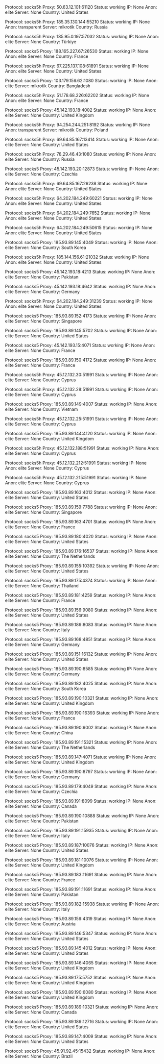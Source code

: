 Protocol: socks5h
Proxy: 50.63.12.101:61120
Status: working
IP: None
Anon: elite
Server: None
Country: United States

Protocol: socks5h
Proxy: 185.35.130.144:55210
Status: working
IP: None
Anon: transparent
Server: mikrotik
Country: Russia

Protocol: socks5h
Proxy: 185.95.0.197:57032
Status: working
IP: None
Anon: elite
Server: None
Country: Türkiye

Protocol: socks5
Proxy: 188.165.227.67:26530
Status: working
IP: None
Anon: elite
Server: None
Country: France

Protocol: socks5h
Proxy: 67.225.137.108:61891
Status: working
IP: None
Anon: elite
Server: None
Country: United States

Protocol: socks5
Proxy: 103.179.156.62:1080
Status: working
IP: None
Anon: elite
Server: mikrotik
Country: Bangladesh

Protocol: socks5h
Proxy: 51.178.68.226:62202
Status: working
IP: None
Anon: elite
Server: None
Country: France

Protocol: socks5
Proxy: 45.142.193.18:4002
Status: working
IP: None
Anon: elite
Server: None
Country: United Kingdom

Protocol: socks5h
Proxy: 94.254.244.251:8192
Status: working
IP: None
Anon: transparent
Server: mikrotik
Country: Poland

Protocol: socks5h
Proxy: 69.64.85.167:13414
Status: working
IP: None
Anon: elite
Server: None
Country: United States

Protocol: socks5h
Proxy: 78.29.46.43:1080
Status: working
IP: None
Anon: elite
Server: None
Country: Russia

Protocol: socks5
Proxy: 45.142.193.20:12873
Status: working
IP: None
Anon: elite
Server: None
Country: Czechia

Protocol: socks5h
Proxy: 69.64.85.167:29238
Status: working
IP: None
Anon: elite
Server: None
Country: United States

Protocol: socks5h
Proxy: 64.202.184.249:60221
Status: working
IP: None
Anon: elite
Server: None
Country: United States

Protocol: socks5h
Proxy: 64.202.184.249:7652
Status: working
IP: None
Anon: elite
Server: None
Country: United States

Protocol: socks5h
Proxy: 64.202.184.249:50615
Status: working
IP: None
Anon: elite
Server: None
Country: United States

Protocol: socks5
Proxy: 185.93.89.145:4049
Status: working
IP: None
Anon: elite
Server: None
Country: South Korea

Protocol: socks5h
Proxy: 185.144.156.61:21032
Status: working
IP: None
Anon: elite
Server: None
Country: United States

Protocol: socks5
Proxy: 45.142.193.18:4213
Status: working
IP: None
Anon: elite
Server: None
Country: Pakistan

Protocol: socks5
Proxy: 45.142.193.18:4642
Status: working
IP: None
Anon: elite
Server: None
Country: Germany

Protocol: socks5h
Proxy: 64.202.184.249:31239
Status: working
IP: None
Anon: elite
Server: None
Country: United States

Protocol: socks5
Proxy: 185.93.89.152:4173
Status: working
IP: None
Anon: elite
Server: None
Country: Singapore

Protocol: socks5
Proxy: 185.93.89.145:5702
Status: working
IP: None
Anon: elite
Server: None
Country: United States

Protocol: socks5
Proxy: 45.142.193.15:4071
Status: working
IP: None
Anon: elite
Server: None
Country: France

Protocol: socks5
Proxy: 185.93.89.150:4172
Status: working
IP: None
Anon: elite
Server: None
Country: France

Protocol: socks5h
Proxy: 45.12.132.30:51991
Status: working
IP: None
Anon: elite
Server: None
Country: Cyprus

Protocol: socks5h
Proxy: 45.12.132.28:51991
Status: working
IP: None
Anon: elite
Server: None
Country: Cyprus

Protocol: socks5
Proxy: 185.93.89.149:4007
Status: working
IP: None
Anon: elite
Server: None
Country: Vietnam

Protocol: socks5h
Proxy: 45.12.132.25:51991
Status: working
IP: None
Anon: elite
Server: None
Country: Cyprus

Protocol: socks5
Proxy: 185.93.89.144:4120
Status: working
IP: None
Anon: elite
Server: None
Country: United Kingdom

Protocol: socks5h
Proxy: 45.12.132.188:51991
Status: working
IP: None
Anon: elite
Server: None
Country: Cyprus

Protocol: socks5h
Proxy: 45.12.132.212:51991
Status: working
IP: None
Anon: elite
Server: None
Country: Cyprus

Protocol: socks5h
Proxy: 45.12.132.215:51991
Status: working
IP: None
Anon: elite
Server: None
Country: Cyprus

Protocol: socks5
Proxy: 185.93.89.163:4012
Status: working
IP: None
Anon: elite
Server: None
Country: United States

Protocol: socks5
Proxy: 185.93.89.159:7788
Status: working
IP: None
Anon: elite
Server: None
Country: Singapore

Protocol: socks5
Proxy: 185.93.89.163:4701
Status: working
IP: None
Anon: elite
Server: None
Country: France

Protocol: socks5
Proxy: 185.93.89.180:4020
Status: working
IP: None
Anon: elite
Server: None
Country: United States

Protocol: socks5
Proxy: 185.93.89.176:16537
Status: working
IP: None
Anon: elite
Server: None
Country: The Netherlands

Protocol: socks5
Proxy: 185.93.89.155:10392
Status: working
IP: None
Anon: elite
Server: None
Country: United States

Protocol: socks5
Proxy: 185.93.89.175:4374
Status: working
IP: None
Anon: elite
Server: None
Country: Thailand

Protocol: socks5
Proxy: 185.93.89.181:4259
Status: working
IP: None
Anon: elite
Server: None
Country: France

Protocol: socks5
Proxy: 185.93.89.156:9080
Status: working
IP: None
Anon: elite
Server: None
Country: United States

Protocol: socks5
Proxy: 185.93.89.189:8083
Status: working
IP: None
Anon: elite
Server: None
Country: Italy

Protocol: socks5
Proxy: 185.93.89.168:4851
Status: working
IP: None
Anon: elite
Server: None
Country: Germany

Protocol: socks5
Proxy: 185.93.89.151:16132
Status: working
IP: None
Anon: elite
Server: None
Country: United States

Protocol: socks5
Proxy: 185.93.89.190:8585
Status: working
IP: None
Anon: elite
Server: None
Country: Germany

Protocol: socks5
Proxy: 185.93.89.182:4025
Status: working
IP: None
Anon: elite
Server: None
Country: South Korea

Protocol: socks5
Proxy: 185.93.89.190:10321
Status: working
IP: None
Anon: elite
Server: None
Country: United Kingdom

Protocol: socks5
Proxy: 185.93.89.190:16393
Status: working
IP: None
Anon: elite
Server: None
Country: France

Protocol: socks5
Proxy: 185.93.89.190:9002
Status: working
IP: None
Anon: elite
Server: None
Country: China

Protocol: socks5
Proxy: 185.93.89.191:15321
Status: working
IP: None
Anon: elite
Server: None
Country: The Netherlands

Protocol: socks5
Proxy: 185.93.89.147:4071
Status: working
IP: None
Anon: elite
Server: None
Country: United Kingdom

Protocol: socks5
Proxy: 185.93.89.190:8797
Status: working
IP: None
Anon: elite
Server: None
Country: Germany

Protocol: socks5
Proxy: 185.93.89.179:4049
Status: working
IP: None
Anon: elite
Server: None
Country: Czechia

Protocol: socks5
Proxy: 185.93.89.191:8099
Status: working
IP: None
Anon: elite
Server: None
Country: Canada

Protocol: socks5
Proxy: 185.93.89.190:10888
Status: working
IP: None
Anon: elite
Server: None
Country: Pakistan

Protocol: socks5
Proxy: 185.93.89.191:15935
Status: working
IP: None
Anon: elite
Server: None
Country: Italy

Protocol: socks5
Proxy: 185.93.89.187:10076
Status: working
IP: None
Anon: elite
Server: None
Country: United States

Protocol: socks5
Proxy: 185.93.89.181:10076
Status: working
IP: None
Anon: elite
Server: None
Country: United Kingdom

Protocol: socks5
Proxy: 185.93.89.183:11691
Status: working
IP: None
Anon: elite
Server: None
Country: France

Protocol: socks5
Proxy: 185.93.89.191:11691
Status: working
IP: None
Anon: elite
Server: None
Country: Pakistan

Protocol: socks5
Proxy: 185.93.89.182:15938
Status: working
IP: None
Anon: elite
Server: None
Country: Italy

Protocol: socks5
Proxy: 185.93.89.156:4319
Status: working
IP: None
Anon: elite
Server: None
Country: Austria

Protocol: socks5
Proxy: 185.93.89.146:5347
Status: working
IP: None
Anon: elite
Server: None
Country: United States

Protocol: socks5
Proxy: 185.93.89.145:4012
Status: working
IP: None
Anon: elite
Server: None
Country: United States

Protocol: socks5
Proxy: 185.93.89.146:4065
Status: working
IP: None
Anon: elite
Server: None
Country: United Kingdom

Protocol: socks5
Proxy: 185.93.89.175:5752
Status: working
IP: None
Anon: elite
Server: None
Country: United Kingdom

Protocol: socks5
Proxy: 185.93.89.190:6080
Status: working
IP: None
Anon: elite
Server: None
Country: United Kingdom

Protocol: socks5
Proxy: 185.93.89.189:10321
Status: working
IP: None
Anon: elite
Server: None
Country: Canada

Protocol: socks5
Proxy: 185.93.89.189:12716
Status: working
IP: None
Anon: elite
Server: None
Country: United States

Protocol: socks5
Proxy: 185.93.89.147:4009
Status: working
IP: None
Anon: elite
Server: None
Country: United States

Protocol: socks5
Proxy: 45.91.92.45:15432
Status: working
IP: None
Anon: elite
Server: None
Country: Brazil

